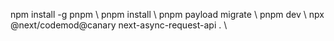 npm install -g pnpm \\
pnpm install \\
pnpm payload migrate \\
pnpm dev \\
npx @next/codemod@canary next-async-request-api . \\